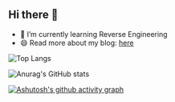 ## Hi there 👋

<!--
**VKKKV/VKKKV** is a ✨ _special_ ✨ repository because its `README.md` (this file) appears on your GitHub profile.

Here are some ideas to get you started:

- 🔭 I’m currently working on ...
- 🌱 I’m currently learning ...
- 👯 I’m looking to collaborate on ...
- 🤔 I’m looking for help with ...
- 💬 Ask me about ...
- 📫 How to reach me: ...
- 😄 Pronouns: ...
- ⚡ Fun fact: ...
-->

- 🌱 I’m currently learning Reverse Engineering
- 😄 Read more about my blog: [here](https://vkkkv.github.io/)


![Top Langs](https://github-readme-stats.vercel.app/api/top-langs/?username=vkkkv&layout=compact&theme=tokyonight)


![Anurag's GitHub stats](https://github-readme-stats.vercel.app/api?username=vkkkv&show_icons=true&theme=onedark)



[![Ashutosh's github activity graph](https://github-readme-activity-graph.vercel.app/graph?username=vkkkv&theme=github-compact)](https://github.com/ashutosh00710/github-readme-activity-graph)

